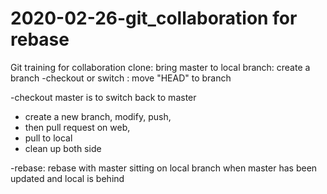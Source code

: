 # 2020-02-26-git_collaboration for rebase
Git training for collaboration
clone: bring master to local
branch: create a branch <name>
  -checkout <name> or switch <name>: move "HEAD" to branch
 
  -checkout master is to switch back to master
  - create a new branch, modify, push, 
  - then pull request on web, 
  - pull to local
  - clean up both side
  
 -rebase: rebase with master sitting on local branch 
          when master has been updated and local is behind
